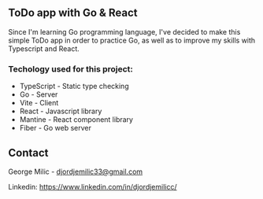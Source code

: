 <!-- ABOUT THE PROJECT -->
## ToDo app with Go & React

Since I'm learning Go programming language, I've decided to make this simple ToDo app in order to practice Go, as well as to improve my skills with Typescript and React.




### Techology used for this project:


* TypeScript - Static type checking
* Go - Server
* Vite - Client
* React - Javascript library
* Mantine - React component library
* Fiber - Go web server




<!-- CONTACT -->
## Contact

George Milic -  djordjemilic33@gmail.com

Linkedin: https://www.linkedin.com/in/djordjemilicc/

